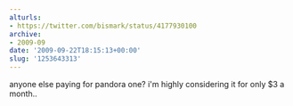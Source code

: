 ```yaml
---
alturls:
- https://twitter.com/bismark/status/4177930100
archive:
- 2009-09
date: '2009-09-22T18:15:13+00:00'
slug: '1253643313'
---
```


anyone else paying for pandora one? i'm highly considering it for only $3 a month..

